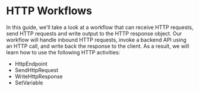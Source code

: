 # HTTP Workflows

In this guide, we'll take a look at a workflow that can receive HTTP requests, send HTTP requests and write output to the HTTP response object. Our workflow will handle inbound HTTP requests, invoke a backend API using an HTTP call, and write back the response to the client. As a result, we will learn how to use the following HTTP activities:

* HttpEndpoint
* SendHttpRequest
* WriteHttpResponse
* SetVariable
